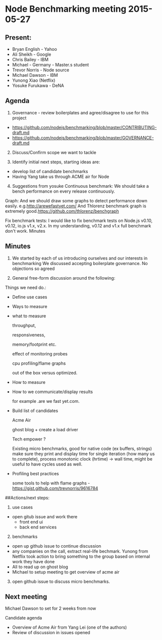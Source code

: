 # Node Benchmarking meeting 2015-05-27

## Present:
+ Bryan English - Yahoo
+ Ali Sheikh - Google 
+ Chris Bailey - IBM
+ Michael - Germany - Master.s student
+ Trevor Norris - Node source
+ Michael Dawson - IBM 
+ Yunong Xiao (Netflix)
+ Yosuke Furukawa - DeNA


## Agenda

1. Governance - review boilerplates and agree/disagree to use for this project
  + https://github.com/nodejs/benchmarking/blob/master/CONTRIBUTING-draft.md
  + https://github.com/nodejs/benchmarking/blob/master/GOVERNANCE-draft.md

2. Discuss/Confirm scope we want to tackle

3. Identify initial next steps, starting ideas are:
  + develop list of candidate benchmarks
  + Having Yang take us through ACME air for Node

4. Suggestions from yosuke
Continuous benchmark: We should take a bench performance on every release continuously.

Graph: And we should draw some graphs to detect performance down easily. e.g.http://arewefastyet.com/ And Thlorenz benchmark graph is extremely good.https://github.com/thlorenz/benchgraph

Fix benchmark tests: I would like to fix benchmark tests on Node.js v0.10, v0.12, io.js v1.x, v2.x. In my understanding, v0.12 and v1.x full benchmark don't work.
Minutes

## Minutes

1. We started by each of us introducing ourselves and our interests in benchmarking
We discussed accepting boilerplate governance. No objections so agreed

2. General free-form discussion around the following:

Things we need do.:

+ Define use cases

+ Ways to measure

+ what to measure 

  throughput, 

  responsiveness, 
   
  memory/footprint etc.
  
  effect of monitoring probes
  
  cpu profiling/flame graphs
  
  out of the box versus optimized.
  
+ How to measure 
+ How to we communicate/display results
 
  for example .are we fast yet.com.

+ Build list of candidates

  Acme Air
  
  ghost blog + create a load driver
  
  Tech empower ?
  
  Existing micro benchmarks, good for native code (ex buffers, strings)
        make sure they print and display time for single iteration (how many us to complete),  process monotonic clock (hrtime) -> wall time, might be useful to have cycles used as well.
        
+ Profiling best practices

  some tools to help with flame graphs - https://gist.github.com/trevnorris/9616784

##Actions/next steps:

1. use cases
  + open gitub issue and work there
    + front end ui
    + back end services

2. benchmarks 
  + open up github issue to continue discussion
  + any companies on the call, extract real-life bechmark. Yunong from Netflix took action to bring something to the group based on internal work they have done
  + All to read up on ghost blog    
  + Michael to setup meeting to get overview of acme air
  
3. open github issue to discuss micro benchmarks.

## Next meeting
Michael Dawson to set for 2 weeks from now

Candidate agenda
+ Overview of Acme Air from Yang Lei (one of the authors)
+ Review of discussion in issues opened

